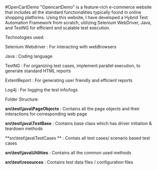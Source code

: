 #OpenCartDemo
"OpencartDemo" is a feature-rich e-commerce website that includes all the standard functionalities typically found in online shopping platforms. Using this website, I have developed a Hybrid Test Automation Framework from scratch, utilizing Selenium WebDriver, Java, and TestNG for efficient and scalable test execution.

Technologies used:

Selenium Webdriver : For interacting with webBrowsers

Java               : Coding language

TestNG             : For organizing test cases, implement parallel execution, to generate standard HTML reports

ExtentReport       : For generating user friendly and efficient reports

Log4j              : For logging the test info/logs

Folder Structure:

**src\test\java\PageObjects**   : Contains all the page objects and their interactions for corresponding web page

**src\test\java\TestBase**      : Contains base class which has driver initiation & teardown methods

**src\test\java\TestCases **    : Contais all test cases/ scenario based test cases

**src\test\java\Utilities**     : Contains all the common used methods

**src\test\resources**          : Contains test data files / configuration files


